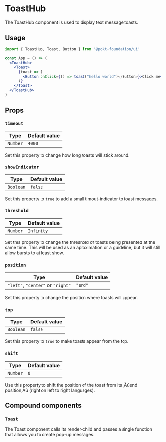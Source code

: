 # ToastHub

The ToastHub component is used to display text message toasts.

## Usage

```jsx
import { ToastHub, Toast, Button } from '@pokt-foundation/ui'

const App = () => (
  <ToastHub>
    <Toast>
      {toast => (
        <Button onClick={() => toast("hello world")</Button>}>Click me</Button>
      )}
    </Toast>
  </ToastHub>
)
```

## Props

### `timeout`

| Type     | Default value |
| -------- | ------------- |
| `Number` | `4000`        |

Set this property to change how long toasts will stick around.

### `showIndicator`

| Type      | Default value |
| --------- | ------------- |
| `Boolean` | `false`       |

Set this property to `true` to add a small timout-indicator to toast messages.

### `threshold`

| Type     | Default value |
| -------- | ------------- |
| `Number` | `Infinity`    |

Set this property to change the threshold of toasts being presented at the same time. This will be used as an aproximation or a guideline, but it will still allow bursts to at least show.

### `position`

| Type                              | Default value |
| --------------------------------- | ------------- |
| `"left"`, `"center"` or `"right"` | `"end"`       |

Set this property to change the position where toasts will appear.

### `top`

| Type      | Default value |
| --------- | ------------- |
| `Boolean` | `false`       |

Set this property to `true` to make toasts appear from the top.

### `shift`

| Type     | Default value |
| -------- | ------------- |
| `Number` | `0`           |

Use this property to shift the position of the toast from its ‚Äúend position‚Äù (right on left to right languages).

## Compound components

### `Toast`

The Toast component calls its render-child and passes a single function that allows you to create pop-up messages.
